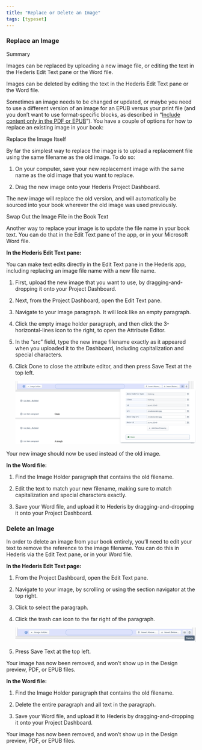 ```yaml
---
title: "Replace or Delete an Image"
tags: [typeset]
---
```

 
<html><body><section data-type="chapter" class="hsecchapter" data-hederis-type="hsecchapter" id="replace-an-image" data-pi-attrs="id: replace-an-image; data-tags: typeset;" role="doc-chapter" data-tags="typeset" data-author-name=" " data-book-title=" " title="Replace or Delete an Image"><section class="hwprsubsection" data-hederis-type="hwprsubsection" id="pB3FJtrWr" data-type="subsection" title="Replace an Image"><h1 data-hederis-type="hblktitle" class="hblktitle" id="plG0Iev3T">Replace an Image</h1><aside class="hwprbox box" data-hederis-type="hwprbox" id="pKEaqSjN4" data-type="sidebar"><p class="hblktype" data-hederis-type="hblktype" id="p4NRyGSAz">Summary</p><p class="hblkp" data-hederis-type="hblkp" id="pugTvbVMH">Images can be replaced by uploading a new image file, or editing the text in the Hederis Edit Text pane or the Word file.</p><p class="hblkp" data-hederis-type="hblkp" id="p07kiMpo9">Images can be deleted by editing the text in the Hederis Edit Text pane or the Word file.</p></aside><p class="hblkp" data-hederis-type="hblkp" id="pbWKUwts5">Sometimes an image needs to be changed or updated, or maybe you need to use a different version of an image for an EPUB versus your print file (and you don&#8217;t want to use format-specific blocks, as described in &#8220;<a href="{% link _docs/include-custom-content.md %}" class="hspana" data-hederis-type="hspana" id="pkWpmTybM">Include content only in the PDF or EPUB</a>&#8221;). You have a couple of options for how to replace an existing image in your book:</p><p class="hblkh1" data-hederis-type="hblkh1" id="pWvJAddRv">Replace the Image Itself</p><p class="hblkp" data-hederis-type="hblkp" id="plZI5qWxB">By far the simplest way to replace the image is to upload a replacement file using the same filename as the old image. To do so:</p><ol class="hwprnumlist" data-hederis-type="hwprnumlist" id="p2I4DhBWC"><li class="hblkoli" data-hederis-type="hblkoli" id="li8pCsTx8R"><p class="hblkoli" data-hederis-type="hblklip" id="pzybdJc7P">On your computer, save your new replacement image with the same name as the old image that you want to replace.</p></li><li class="hblkoli" data-hederis-type="hblkoli" id="liAhm76r0H"><p class="hblkoli" data-hederis-type="hblklip" id="pDVvFKRLq">Drag the new image onto your Hederis Project Dashboard. </p></li></ol><p class="hblkp" data-hederis-type="hblkp" id="piFDXMXIM">The new image will replace the old version, and will automatically be sourced into your book wherever the old image was used previously.</p><p class="hblkh1" data-hederis-type="hblkh1" id="pGLQBpYSq">Swap Out the Image File in the Book Text</p><p class="hblkp" data-hederis-type="hblkp" id="pEnCG6yfv">Another way to replace your image is to update the file name in your book text. You can do that in the Edit Text pane of the app, or in your Microsoft Word file.</p><p class="hblkp" data-hederis-type="hblkp" id="pfzaiHGXx"><strong data-hederis-type="hspanstrong" id="pFsZpIiOs">In the <strong class="hspanstrong" data-hederis-type="hspanstrong" id="pCUuwzf3r">Hederis Edit Text pane:</strong></strong></p><p class="hblkp" data-hederis-type="hblkp" id="pMehhIlVa">You can make text edits directly in the Edit Text pane in the Hederis app, including replacing an image file name with a new file name.</p><ol class="hwprnumlist" data-hederis-type="hwprnumlist" id="pGgZTkATG"><li class="hblkoli" data-hederis-type="hblkoli" id="liRxEdD0tP"><p class="hblkoli" data-hederis-type="hblklip" id="p4Y3L0PIs">First, upload the new image that you want to use, by dragging-and-dropping it onto your Project Dashboard.</p></li><li class="hblkoli" data-hederis-type="hblkoli" id="li3KcQGea9"><p class="hblkoli" data-hederis-type="hblklip" id="pJgOfZlAT">Next, from the Project Dashboard, open the Edit Text pane.</p></li><li class="hblkoli" data-hederis-type="hblkoli" id="liQYO9ggLC"><p class="hblkoli" data-hederis-type="hblklip" id="pmNxLH2UA">Navigate to your image paragraph. It will look like an empty paragraph.</p></li><li class="hblkoli" data-hederis-type="hblkoli" id="li8bBy7xHr"><p class="hblkoli" data-hederis-type="hblklip" id="pBEq1jgtG">Click the empty image holder paragraph, and then click the 3-horizontal-lines icon to the right, to open the Attribute Editor.</p></li><li class="hblkoli" data-hederis-type="hblkoli" id="li1sZcPYYq"><p class="hblkoli" data-hederis-type="hblklip" id="pFxYiuRu0">In the &#8220;src&#8221; field, type the new image filename exactly as it appeared when you uploaded it to the Dashboard, including capitalization and special characters.</p></li><li class="hblkoli" data-hederis-type="hblkoli" id="liMC2HExuC"><p class="hblkoli" data-hederis-type="hblklip" id="pVhKtZEeE">Click Done to close the attribute editor, and then press Save Text at the top left.</p><img data-hederis-type="hblkimg" class="hblkimg" id="pZxTovOdf" src="/images/replaceimage2.png" data-img-src="/images/replaceimage2.png"/></li></ol><p class="hblkp" data-hederis-type="hblkp" id="pm27qxcth">Your new image should now be used instead of the old image.</p><p class="hblkp" data-hederis-type="hblkp" id="p0XyJhqbR"><strong class="hspanstrong" data-hederis-type="hspanstrong" id="pacGp1erC">In the Word file:</strong></p><ol class="hwprnumlist" data-hederis-type="hwprnumlist" id="p4GNa3vDR"><li class="hblkoli" data-hederis-type="hblkoli" id="li59CsncUG"><p class="hblkoli" data-hederis-type="hblklip" id="pvor85ANe">Find the Image Holder paragraph that contains the old filename.</p></li><li class="hblkoli" data-hederis-type="hblkoli" id="lixfylWKMy"><p class="hblkoli" data-hederis-type="hblklip" id="paBoE8kQp">Edit the text to match your new filename, making sure to match capitalization and special characters exactly.</p></li><li class="hblkoli" data-hederis-type="hblkoli" id="li5uxLpb9w"><p class="hblkoli" data-hederis-type="hblklip" id="pxmxIVz45">Save your Word file, and upload it to Hederis by dragging-and-dropping it onto your Project Dashboard.</p></li></ol></section><section class="hwprsubsection" data-hederis-type="hwprsubsection" id="pLxXUaVh6" data-type="subsection" title="Delete an Image"><h1 data-hederis-type="hblktitle" class="hblktitle" id="pTWiZXh9A">Delete an Image</h1><p class="hblkp" data-hederis-type="hblkp" id="p67ajMF3w">In order to delete an image from your book entirely, you&#8217;ll need to edit your text to remove the reference to the image filename. You can do this in Hederis via the Edit Text pane, or in your Word file.</p><p class="hblkp" data-hederis-type="hblkp" id="phROhyAbc"><strong class="hspanstrong" data-hederis-type="hspanstrong" id="pnM9SIiUl">In the Hederis Edit Text page:</strong></p><ol class="hwprnumlist" data-hederis-type="hwprnumlist" id="phV1aJ6IY"><li class="hblkoli" data-hederis-type="hblkoli" id="lixTQkWaYl"><p class="hblkoli" data-hederis-type="hblklip" id="p0syV7esU">From the Project Dashboard, open the Edit Text pane.</p></li><li class="hblkoli" data-hederis-type="hblkoli" id="liBBcMlZve"><p class="hblkoli" data-hederis-type="hblklip" id="p3nfwNHdA">Navigate to your image, by scrolling or using the section navigator at the top right.</p></li><li class="hblkoli" data-hederis-type="hblkoli" id="liDfI3yuOn"><p class="hblkoli" data-hederis-type="hblklip" id="pIgDXrNXX">Click to select the paragraph.</p></li><li class="hblkoli" data-hederis-type="hblkoli" id="liPSd7hpbU"><p class="hblkoli" data-hederis-type="hblklip" id="p0cLth2hi">Click the trash can icon to the far right of the paragraph.</p><img data-hederis-type="hblkimg" class="hblkimg" id="pNzEF0jAD" src="/images/replaceimage3.png" data-img-src="/images/replaceimage3.png"/></li><li class="hblkoli" data-hederis-type="hblkoli" id="lioHXa2UtM"><p class="hblkoli" data-hederis-type="hblklip" id="pEZK4orve">Press Save Text at the top left.</p></li></ol><p class="hblkp" data-hederis-type="hblkp" id="pVZHMKLfT">Your image has now been removed, and won&#8217;t show up in the Design preview, PDF, or EPUB files.</p><p class="hblkp" data-hederis-type="hblkp" id="pQ2RApOZy"><strong class="hspanstrong" data-hederis-type="hspanstrong" id="pKg3Zq30N">In the Word file:</strong></p><ol class="hwprnumlist" data-hederis-type="hwprnumlist" id="pNw6tUwpL"><li class="hblkoli" data-hederis-type="hblkoli" id="liT0IVVkDw"><p class="hblkoli" data-hederis-type="hblklip" id="p3tdMocVV">Find the Image Holder paragraph that contains the old filename.</p></li><li class="hblkoli" data-hederis-type="hblkoli" id="liQ5z6S5Iw"><p class="hblkoli" data-hederis-type="hblklip" id="p5gWTHGMt">Delete the entire paragraph and all text in the paragraph.</p></li><li class="hblkoli" data-hederis-type="hblkoli" id="liFjDH7kdp"><p class="hblkoli" data-hederis-type="hblklip" id="poeRwF6pq">Save your Word file, and upload it to Hederis by dragging-and-dropping it onto your Project Dashboard.</p></li></ol><p class="hblkp" data-hederis-type="hblkp" id="p3cv1PWBG">Your image has now been removed, and won&#8217;t show up in the Design preview, PDF, or EPUB files.</p></section></section></body></html>
